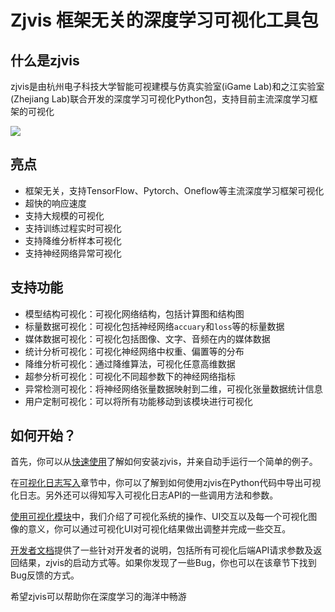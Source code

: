 # Zjvis 框架无关的深度学习可视化工具包

## 什么是zjvis

zjvis是由杭州电子科技大学智能可视建模与仿真实验室(iGame Lab)和之江实验室(Zhejiang Lab)联合开发的深度学习可视化Python包，支持目前主流深度学习框架的可视化

![](quick_start/images/demo.gif)

## 亮点

* 框架无关，支持TensorFlow、Pytorch、Oneflow等主流深度学习框架可视化
* 超快的响应速度
* 支持大规模的可视化
* 支持训练过程实时可视化
* 支持降维分析样本可视化
* 支持神经网络异常可视化

## 支持功能

- 模型结构可视化：可视化网络结构，包括计算图和结构图
- 标量数据可视化：可视化包括神经网络`accuary`和`loss`等的标量数据
- 媒体数据可视化：可视化包括图像、文字、音频在内的媒体数据
- 统计分析可视化：可视化神经网络中权重、偏置等的分布
- 降维分析可视化：通过降维算法，可视化任意高维数据
- 超参分析可视化：可视化不同超参数下的神经网络指标
- 异常检测可视化：将神经网络张量数据映射到二维，可视化张量数据统计信息
- 用户定制可视化：可以将所有功能移动到该模块进行可视化

## 如何开始？

首先，你可以从[快速使用](quick_start/install.md)了解如何安装zjvis，并亲自动手运行一个简单的例子。

在[可视化日志写入](write_log/write_graph.md)章节中，你可以了解到如何使用zjvis在Python代码中导出可视化日志。另外还可以得知写入可视化日志API的一些调用方法和参数。

[使用可视化模块](use_visualization/graph.md)中，我们介绍了可视化系统的操作、UI交互以及每一个可视化图像的意义，你可以通过可视化UI对可视化结果做出调整并完成一些交互。

[开发者文档](developer/api.md)提供了一些针对开发者的说明，包括所有可视化后端API请求参数及返回结果，zjvis的启动方式等。如果你发现了一些Bug，你也可以在该章节下找到Bug反馈的方式。

希望zjvis可以帮助你在深度学习的海洋中畅游
